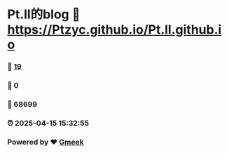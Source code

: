 # Pt.ll的blog :link: https://Ptzyc.github.io/Pt.ll.github.io 
### :page_facing_up: [19](https://Ptzyc.github.io/Pt.ll.github.io/tag.html) 
### :speech_balloon: 0 
### :hibiscus: 68699 
### :alarm_clock: 2025-04-15 15:32:55 
### Powered by :heart: [Gmeek](https://github.com/Meekdai/Gmeek)
